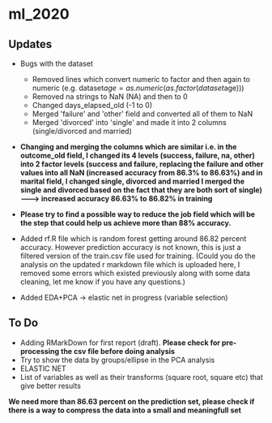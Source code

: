 # ml_2020
## Updates
- Bugs with the dataset
    - Removed lines which convert numeric to factor and then again to numeric (e.g. dataset$age=as.numeric(as.factor(dataset$age)))
    - Removed na strings to NaN (NA) and then to 0
    - Changed days_elapsed_old (-1 to 0)
    - Merged 'failure' and 'other' field and converted all of them to NaN
    - Merged 'divorced' into 'single' and made it into 2 columns (single/divorced and married)

- **Changing and merging the columns which are similar i.e. in the outcome_old field, I changed its 4 levels (success, failure, na, other) into 2 factor levels (success and failure, replacing the failure and other values into all NaN (increased accuracy from 86.3% to 86.63%) and in marital field, I changed single, divorced and married I merged the single and divorced based on the fact that they are both sort of single) ---> increased accuracy 86.63% to 86.82% in training**

- **Please try to find a possible way to reduce the job field which will be the step that could help us achieve more than 88% accuracy.**

- Added rf.R file which is random forest getting around 86.82 percent accuracy. However prediction accuracy is not known, this is just a filtered version of the train.csv file used for training.
(Could you do the analysis on the updated r markdown file which is uploaded here, I removed some errors which existed previously along with some data cleaning, let me know if you have any questions.)
- Added EDA+PCA  -> elastic net in progress (variable selection)

## To Do
- Adding RMarkDown for first report (draft). **Please check for pre-processing the csv file before doing analysis**
- Try to show the data by groups/ellipse in the PCA analysis
- ELASTIC NET
- List of variables as well as their transforms (square root, square etc) that give better results

**We need more than 86.63 percent on the prediction set, please check if there is a way to compress the data into a small and meaningfull set**